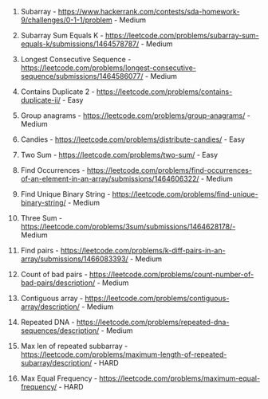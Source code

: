 1. Subarray - https://www.hackerrank.com/contests/sda-homework-9/challenges/0-1-1/problem - Medium

2. Subarray Sum Equals K - https://leetcode.com/problems/subarray-sum-equals-k/submissions/1464578787/ - Medium

3. Longest Consecutive Sequence - https://leetcode.com/problems/longest-consecutive-sequence/submissions/1464586077/ - Medium

4. Contains Duplicate 2 - https://leetcode.com/problems/contains-duplicate-ii/ - Easy

5. Group anagrams - https://leetcode.com/problems/group-anagrams/ - Medium

6. Candies - https://leetcode.com/problems/distribute-candies/ - Easy

7. Two Sum - https://leetcode.com/problems/two-sum/ - Easy

8. Find Occurrences - https://leetcode.com/problems/find-occurrences-of-an-element-in-an-array/submissions/1464606322/ - Medium

9. Find Unique Binary String - https://leetcode.com/problems/find-unique-binary-string/ - Medium

10. Three Sum - https://leetcode.com/problems/3sum/submissions/1464628178/- Medium

11. Find pairs - https://leetcode.com/problems/k-diff-pairs-in-an-array/submissions/1466083393/ - Medium

12. Count of bad pairs - https://leetcode.com/problems/count-number-of-bad-pairs/description/ - Medium

13. Contiguous array - https://leetcode.com/problems/contiguous-array/description/ - Medium

14. Repeated DNA - https://leetcode.com/problems/repeated-dna-sequences/description/ - Medium

15. Max len of repeated subbarray - https://leetcode.com/problems/maximum-length-of-repeated-subarray/description/ - HARD

16. Max Equal Frequency - https://leetcode.com/problems/maximum-equal-frequency/ - HARD
